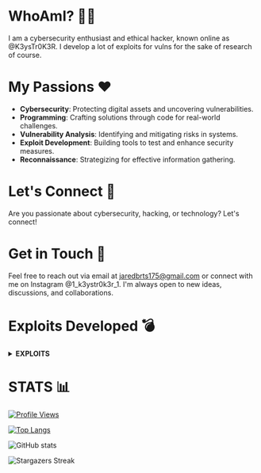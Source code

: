 # WhoAmI? 🕵️‍♂️
I am a cybersecurity enthusiast and ethical hacker, known online as @K3ysTr0K3R. I develop a lot of exploits for vulns for the sake of research of course.

# My Passions ❤️
- **Cybersecurity**: Protecting digital assets and uncovering vulnerabilities.
- **Programming**: Crafting solutions through code for real-world challenges.
- **Vulnerability Analysis**: Identifying and mitigating risks in systems.
- **Exploit Development**: Building tools to test and enhance security measures.
- **Reconnaissance**: Strategizing for effective information gathering.

# Let's Connect 🤝
Are you passionate about cybersecurity, hacking, or technology? Let's connect!

# Get in Touch 📧
Feel free to reach out via email at jaredbrts175@gmail.com or connect with me on Instagram @1_k3ystr0k3r_1. I'm always open to new ideas, discussions, and collaborations.

# Exploits Developed 💣

<details>
<summary><b>EXPLOITS</b></summary>

<details>
<summary><b>2024</b></summary>
<ul>
  <li><a href="https://github.com/K3ysTr0K3R/CVE-2024-27198-EXPLOIT">CVE-2024-27198</a></li>
  <li><a href="https://github.com/K3ysTr0K3R/CVE-2024-25600-EXPLOIT">CVE-2024-25600</a></li>
  <li><a href="https://github.com/K3ysTr0K3R/CVE-2024-3273-EXPLOIT">CVE-2024-3273</a></li>
</ul>
</details>

<details>
<summary><b>2023</b></summary>
<ul>
  <li><a href="https://github.com/K3ysTr0K3R/CVE-2023-51467-EXPLOIT">CVE-2023-51467</a></li>
  <li><a href="https://github.com/K3ysTr0K3R/CVE-2023-23752-EXPLOIT">CVE-2023-23752</a></li>
  <li><a href="https://github.com/K3ysTr0K3R/CVE-2023-32315-EXPLOIT">CVE-2023-32315</a></li>
  <li><a href="https://github.com/K3ysTr0K3R/CVE-2023-43208-EXPLOIT">CVE-2023-43208</a></li>
</ul>
</details>

<details>
<summary><b>2022</b></summary>
<ul>
  <li><a href="https://github.com/K3ysTr0K3R/CVE-2022-33891-EXPLOIT">CVE-2022-33891</a></li>
  <li><a href="https://github.com/K3ysTr0K3R/CVE-2022-34753-EXPLOIT">CVE-2022-34753</a></li>
  <li><a href="https://github.com/K3ysTr0K3R/CVE-2022-0165-EXPLOIT">CVE-2022-0165</a></li>
</ul>
</details>

<details>
<summary><b>2021</b></summary>
<ul>
  <li><a href="https://github.com/K3ysTr0K3R/CVE-2021-43798-EXPLOIT">CVE-2021-43798</a></li>
  <li><a href="https://github.com/K3ysTr0K3R/CVE-2021-42013-EXPLOIT">CVE-2021-42013</a></li>
  <li><a href="https://github.com/K3ysTr0K3R/CVE-2021-4191-EXPLOIT">CVE-2021-4191</a></li>
  <li><a href="https://github.com/K3ysTr0K3R/CVE-2021-34621-EXPLOIT">CVE-2021-34621</a></li>
  <li><a href="https://github.com/K3ysTr0K3R/CVE-2021-22873-EXPLOIT">CVE-2021-22873</a></li>
</ul>
</details>

<details>
<summary><b>2019</b></summary>
<ul>
  <li><a href="https://github.com/K3ysTr0K3R/CVE-2019-15107-EXPLOIT">CVE-2019-15107</a></li>
  <li><a href="https://github.com/K3ysTr0K3R/CVE-2019-17382-EXPLOIT">CVE-2019-17382</a></li>
</ul>
</details>

<details>
<summary><b>2018</b></summary>
<ul>
  <li><a href="https://github.com/K3ysTr0K3R/CVE-2018-14847-EXPLOIT">CVE-2018-14847</a></li>
  <li><a href="https://github.com/K3ysTr0K3R/CVE-2018-9995-EXPLOIT">CVE-2018-9995</a></li>
</ul>
</details>

<details>
<summary><b>2017</b></summary>
<ul>
  <li><a href="https://github.com/K3ysTr0K3R/CVE-2017-8225-EXPLOIT">CVE-2017-8225</a></li>
  <li><a href="https://github.com/K3ysTr0K3R/CVE-2017-7921-EXPLOIT">CVE-2017-7921</a></li>
  <li><a href="https://github.com/K3ysTr0K3R/CVE-2017-5487-EXPLOIT">CVE-2017-5487</a></li>
</ul>
</details>

<details>
<summary><b>2015</b></summary>
<ul>
  <li><a href="https://github.com/K3ysTr0K3R/CVE-2015-2166-EXPLOIT">CVE-2015-2166</a></li>
</ul>
</details>

<details>
<summary><b>2015</b></summary>
<ul>
  <li><a href="https://github.com/K3ysTr0K3R/CVE-2014-6271-EXPLOIT">CVE-2014-6271</a></li>
</ul>
</details>

<details>
<summary><b>2010</b></summary>
<ul>
  <li><a href="https://github.com/K3ysTr0K3R/CVE-2010-4231-EXPLOIT">CVE-2010-4231</a></li>
</ul>
</details>

<details>
<summary><b>2008</b></summary>
<ul>
  <li><a href="https://github.com/K3ysTr0K3R/CVE-2008-5862-EXPLOIT">CVE-2008-5862</a></li>
</ul>
</details>

</details>

# STATS 📊

[![Profile Views](https://komarev.com/ghpvc/?username=K3ysTr0K3R)](https://github.com/K3ysTr0K3R)

[![Top Langs](https://github-readme-stats.vercel.app/api/top-langs/?username=K3ysTr0K3R&layout=compact&theme=dark)](https://github.com/K3ysTr0K3R)

![GitHub stats](https://github-readme-stats.vercel.app/api?username=K3ysTr0K3R&show_icons=true&theme=dark)

![Stargazers Streak](https://github-readme-streak-stats.herokuapp.com/?user=K3ysTr0K3R&theme=black-ice)
